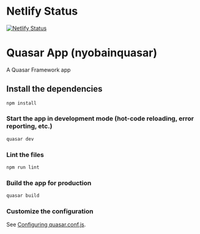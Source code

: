 # Netlify Status
[![Netlify Status](https://api.netlify.com/api/v1/badges/57d8393a-c5e3-4504-b9bf-8cce03ae9eda/deploy-status)](https://app.netlify.com/sites/nyobainquasar/deploys)

# Quasar App (nyobainquasar)

A Quasar Framework app

## Install the dependencies
```bash
npm install
```

### Start the app in development mode (hot-code reloading, error reporting, etc.)
```bash
quasar dev
```

### Lint the files
```bash
npm run lint
```

### Build the app for production
```bash
quasar build
```

### Customize the configuration
See [Configuring quasar.conf.js](https://v1.quasar.dev/quasar-cli/quasar-conf-js).
